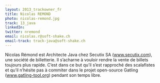 ```yaml
---
layout: 2013_trackowner_fr
title: Nicolas REMOND
photo: nicolas-remond.jpg
track: 13_java
linkedIn: 
twitter: nremond
email: nicolas.r@soft-shake.ch
email-track: track-java@soft-shake.ch
---
```


Nicolas Rémond est Architecte Java chez Secutix SA (www.secutix.com), une société de billetterie. Il s’acharne à vouloir rendre la vente de billets toujours plus rapide. C’est dans ce but qu’il s’est rapproché des scalafistes et qu’il n’hésite pas à commiter dans le projet open-source Gatling (www.gatling-tool.org) pendant son temps libre.